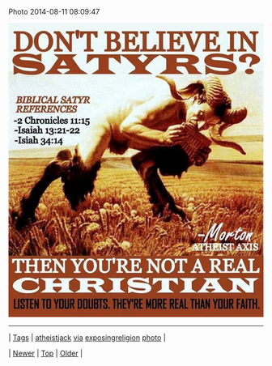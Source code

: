 <!--
title: Photo 2014-08-11 08
date: 2020-06-28T15:27:00.367Z
tags: atheistjack, via, exposingreligion, photo
-->


Photo 2014-08-11 08:09:47

![](94418757309-0.jpg)

<!--BOTTOM-POST-NAVIGATION-->
---

| [Tags](tags.md) | [atheistjack](tag-atheistjack.md) [via](tag-via.md) [exposingreligion](tag-exposingreligion.md) [photo](tag-photo.md) |

| [Newer](94417519634.md) | [Top](index.md) | [Older](94483495857.md) |
